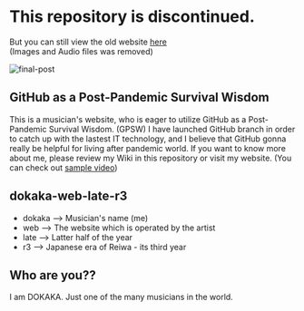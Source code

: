# This repository is discontinued.
But you can still view the old website [here](https://shinya-github-center.github.io/dokaka-web-late-r3/)  
(Images and Audio files was removed)

![final-post](./final-post.png)

## GitHub as a Post-Pandemic Survival Wisdom
This is a musician's website, who is eager to utilize GitHub as a Post-Pandemic Survival Wisdom. (GPSW)
I have launched GitHub branch in order to catch up with the lastest IT technology, and I believe that GitHub gonna really be helpful for living after pandemic world.
If you want to know more about me, please review my Wiki in this repository or visit my website.
(You can check out [sample video](https://dokaka.com/about/#sample-video))

## dokaka-web-late-r3
* dokaka --> Musician's name (me)
* web --> The website which is operated by the artist
* late --> Latter half of the year
* r3 --> Japanese era of Reiwa - its third year

## Who are you??
I am DOKAKA. Just one of the many musicians in the world.
